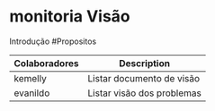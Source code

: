 # monitoria Visão
Introdução
#Propositos

| Colaboradores | Description |
| --- | --- |
| kemelly | Listar documento de visão |
| evanildo | Listar visão dos problemas |
